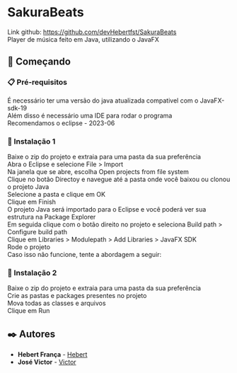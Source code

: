 # SakuraBeats
Link github: https://github.com/devHebertfst/SakuraBeats<br>
Player de música feito em Java, utilizando o JavaFX
## 🚀 Começando
### 📋 Pré-requisitos
É necessário ter uma versão do java atualizada compativel com o JavaFX-sdk-19<br>
Além disso é necessário uma IDE para rodar o programa<br>
Recomendamos o eclipse - 2023-06
### 🔧 Instalação 1
Baixe o zip do projeto e extraia para uma pasta da sua preferência<br>
Abra o Eclipse e selecione File > Import<br>
Na janela que se abre, escolha Open projects from file system<br>
Clique no botão Directoy e navegue até a pasta onde você baixou ou clonou o projeto Java<br>
Selecione a pasta e clique em OK<br>
Clique em Finish<br>
O projeto Java será importado para o Eclipse e você poderá ver sua estrutura na Package Explorer <br>
Em seguida clique com o botão direito no projeto e seleciona Build path > Configure build path<br>
Clique em Libraries > Modulepath > Add Libraries > JavaFX SDK<br>
Rode o projeto<br>
Caso isso não funcione, tente a abordagem a seguir:
### 🔧 Instalação 2
Baixe o zip do projeto e extraia para uma pasta da sua preferência<br>
Crie as pastas e packages presentes no projeto<br>
Mova todas as classes e arquivos<br>
Clique em Run
## ✒️ Autores
* **Hebert França** - [Hebert](https://github.com/devHebertfst)
* **José Victor** - [Victor](https://github.com/josevictorn)
